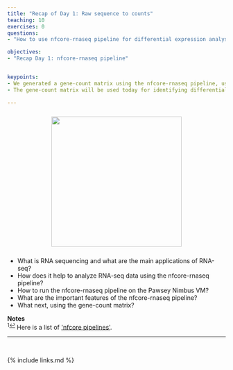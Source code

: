 ```yaml
---
title: "Recap of Day 1: Raw sequence to counts"
teaching: 10
exercises: 0
questions:
- "How to use nfcore-rnaseq pipeline for differential expression analysis?"

objectives:
- "Recap Day 1: nfcore-rnaseq pipeline"


keypoints:
- We generated a gene-count matrix using the nfcore-rnaseq pipeline, using a single command.
- The gene-count matrix will be used today for identifying differentially expressed genes.

---
```


<p align="center">
<img src="{{ page.root }}/fig/typical_and_nfcore_merged.png" style="margin:10px;height:300px"/>
</p>

- What is RNA sequencing and what are the main applications of RNA-seq?
- How does it help to analyze RNA-seq data using the nfcore-rnaseq pipeline?
- How to run the nfcore-rnaseq pipeline on the Pawsey Nimbus VM?
- What are the important features of the nfcore-rnaseq pipeline?
- What next, using the gene-count matrix?




**Notes**   
<sup id="f1">1[↩](#a1)</sup> Here is a list of ['nfcore pipelines'](https://nf-co.re/pipelines/).

___
<br>



{% include links.md %}
